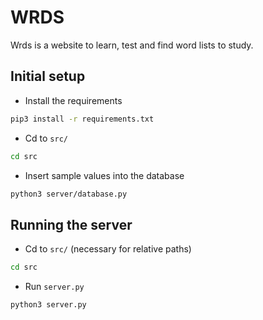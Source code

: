 # WRDS

Wrds is a website to learn, test and find word lists to study.

## Initial setup

- Install the requirements

```sh
pip3 install -r requirements.txt
```

- Cd to `src/`

```sh
cd src
```

- Insert sample values into the database

```sh
python3 server/database.py
```

## Running the server

- Cd to `src/` (necessary for relative paths)

```sh
cd src
```

- Run `server.py`

```sh
python3 server.py
```

